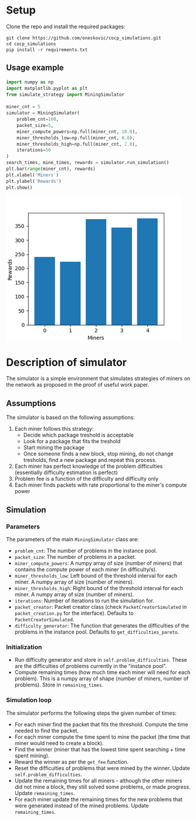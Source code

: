 # Setup
Clone the repo and install the required packages:
```
git clone https://github.com/oneskovic/cocp_simulations.git
cd cocp_simulations
pip install -r requirements.txt
```
## Usage example
```py
import numpy as np
import matplotlib.pyplot as plt
from simulate_strategy import MiningSimulator

miner_cnt = 5
simulator = MiningSimulator(
    problem_cnt=100,
    packet_size=5,
    miner_compute_powers=np.full(miner_cnt, 10.0),
    miner_thresholds_low=np.full(miner_cnt, 0.0),
    miner_thresholds_high=np.full(miner_cnt, 2.0),
    iterations=50
)
search_times, mine_times, rewards = simulator.run_simulation()
plt.bar(range(miner_cnt), rewards)
plt.xlabel('Miners')
plt.ylabel('Rewards')
plt.show()
```
![example_graph.png](example_graph.png)
# Description of simulator
The simulator is a simple environment that simulates strategies of miners on the network as proposed in the proof of useful work paper. 
## Assumptions
The simulator is based on the following assumptions:
1. Each miner follows this strategy:
    - Decide which package treshold is acceptable
    - Look for a package that fits the treshold
    - Start mining the package
    - Once someone finds a new block, stop mining, do not change tresholds, find a new package and repeat this process.
2. Each miner has perfect knowledge of the problem difficulties (essentially difficulty estimation is perfect)
3. Problem fee is a function of the difficulty and difficulty only
4. Each miner finds packets with rate proportional to the miner's compute power
## Simulation
### Parameters
The parameters of the main `MiningSimulator` class are:
- `problem_cnt`: The number of problems in the instance pool.
- `packet_size`: The number of problems in a packet.
- `miner_compute_powers`: A numpy array of size (number of miners) that contains the compute power of each miner (in difficulty/s).
- `miner_thresholds_low`: Left bound of the threshold interval for each miner. A numpy array of size (number of miners).
- `miner_thresholds_high`: Right bound of the threshold interval for each miner. A numpy array of size (number of miners).
- `iterations`: Number of iterations to run the simulation for.
- `packet_creator`: Packet creator class (check `PacketCreatorSimulated` in `packet_creation.py` for the interface). Defaults to `PacketCreatorSimulated`.
- `difficulty_generator`: The function that generates the difficulties of the problems in the instance pool. Defaults to `get_difficulties_pareto`.
### Initialization
- Run difficulty generator and store in `self.problem_difficulties`. These are the difficulties of problems currently in the "instance pool".
- Compute remaining times (how much time each miner will need for each problem). This is a numpy array of shape (number of miners, number of problems). Store in `remaining_times`.

### Simulation loop
The simulator performs the following steps the given number of times:
- For each miner find the packet that fits the threshold. Compute the time needed to find the packet.
- For each miner compute the time spent to mine the packet (the time that miner would need to create a block).
- Find the winner (miner that has the lowest time spent searching + time spent mining).
- Reward the winner as per the `get_fee` function.
- Reset the difficulties of problems that were mined by the winner. Update `self.problem_difficulties`.
- Update the remaining times for all miners - although the other miners did not mine a block, they still solved some problems, or made progress. Update `remaining_times`.
- For each miner update the remaining times for the new problems that were generated instead of the mined problems. Update `remaining_times`.
